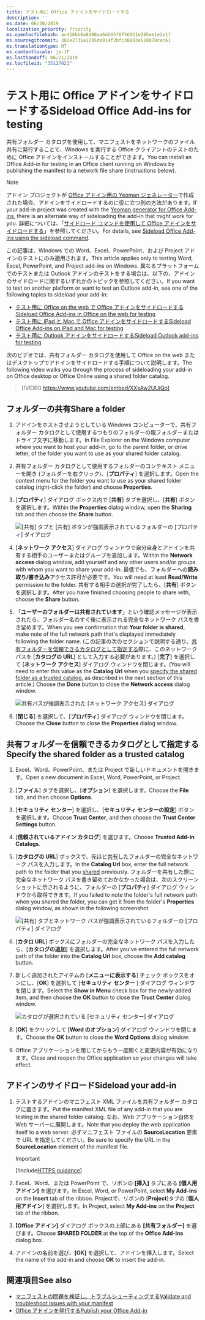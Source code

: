 ```yaml
---
title: テスト用に Office アドインをサイドロードする
description: ''
ms.date: 06/20/2019
localization_priority: Priority
ms.openlocfilehash: acd16bb8a8d08aa6dd05f0f56921e285ee1e2e1f
ms.sourcegitcommit: 382e2735a1295da914f2bfc38883e518070cec61
ms.translationtype: HT
ms.contentlocale: ja-JP
ms.lasthandoff: 06/21/2019
ms.locfileid: "35127021"
---
```

# <a name="sideload-office-add-ins-for-testing"></a><span data-ttu-id="0274b-102">テスト用に Office アドインをサイドロードする</span><span class="sxs-lookup"><span data-stu-id="0274b-102">Sideload Office Add-ins for testing</span></span>

<span data-ttu-id="0274b-103">共有フォルダー カタログを使用して、マニフェストをネットワークのファイル共有に発行することで、Windows を実行する Office クライアントのテストのために Office アドインをインストールすることができます。</span><span class="sxs-lookup"><span data-stu-id="0274b-103">You can install an Office Add-in for testing in an Office client running on Windows by publishing the manifest to a network file share (instructions below).</span></span>

> [!NOTE]
> <span data-ttu-id="0274b-104">アドイン プロジェクトが [Office アドイン用の Yeoman ジェネレーター](https://github.com/OfficeDev/generator-office)で作成された場合、アドインをサイドロードするのに役に立つ別の方法があります。</span><span class="sxs-lookup"><span data-stu-id="0274b-104">If your add-in project was created with the [Yeoman generator for Office Add-ins](https://github.com/OfficeDev/generator-office), there is an alternate way of sideloading the add-in that might work for you.</span></span> <span data-ttu-id="0274b-105">詳細については、「[サイドロード コマンドを使用して Office アドインをサイドロードする](sideload-office-addin-using-sideload-command.md)」を参照してください。</span><span class="sxs-lookup"><span data-stu-id="0274b-105">For details, see [Sideload Office Add-ins using the sideload command](sideload-office-addin-using-sideload-command.md).</span></span>

<span data-ttu-id="0274b-106">この記事は、Windows での Word、Excel、PowerPoint、および Project アドインのテストにのみ適用されます。</span><span class="sxs-lookup"><span data-stu-id="0274b-106">This article applies only to testing Word, Excel, PowerPoint, and Project add-ins on Windows.</span></span> <span data-ttu-id="0274b-107">異なるプラットフォームでのテストまたは Outlook アドインのテストをする場合は、以下の、アドインのサイドロードに関するいずれかのトピックを参照してください。</span><span class="sxs-lookup"><span data-stu-id="0274b-107">If you want to test on another platform or want to test an Outlook add-in, see one of the following topics to sideload your add-in:</span></span>

- [<span data-ttu-id="0274b-108">テスト用に Office on the web で Office アドインをサイドロードする</span><span class="sxs-lookup"><span data-stu-id="0274b-108">Sideload Office Add-ins in Office on the web for testing</span></span>](sideload-office-add-ins-for-testing.md)
- [<span data-ttu-id="0274b-109">テスト用に iPad と Mac で Office アドインをサイドロードする</span><span class="sxs-lookup"><span data-stu-id="0274b-109">Sideload Office Add-ins on iPad and Mac for testing</span></span>](sideload-an-office-add-in-on-ipad-and-mac.md)
- [<span data-ttu-id="0274b-110">テスト用に Outlook アドインをサイドロードする</span><span class="sxs-lookup"><span data-stu-id="0274b-110">Sideload Outlook add-ins for testing</span></span>](/outlook/add-ins/sideload-outlook-add-ins-for-testing)

<span data-ttu-id="0274b-111">次のビデオでは、共有フォルダー カタログを使用して Office on the web またはデスクトップでアドインをサイドロードする手順について説明します。</span><span class="sxs-lookup"><span data-stu-id="0274b-111">The following video walks you through the process of sideloading your add-in on Office desktop or Office Online using a shared folder catalog.</span></span>  

> [!VIDEO https://www.youtube.com/embed/XXsAw2UUiQo]

## <a name="share-a-folder"></a><span data-ttu-id="0274b-112">フォルダーの共有</span><span class="sxs-lookup"><span data-stu-id="0274b-112">Share a folder</span></span>

1. <span data-ttu-id="0274b-113">アドインをホストさせようとしている Windows コンピューターで、共有フォルダー カタログとして使用するつもりのフォルダーの親フォルダーまたはドライブ文字に移動します。</span><span class="sxs-lookup"><span data-stu-id="0274b-113">In File Explorer on the Windows computer where you want to host your add-in, go to the parent folder, or drive letter, of the folder you want to use as your shared folder catalog.</span></span>

2. <span data-ttu-id="0274b-114">共有フォルダー カタログとして使用するフォルダーのコンテキスト メニューを開き (フォルダーを右クリック)、[**プロパティ**] を選択します。</span><span class="sxs-lookup"><span data-stu-id="0274b-114">Open the context menu for the folder you want to use as your shared folder catalog (right-click the folder) and choose **Properties**.</span></span>

3. <span data-ttu-id="0274b-115">[**プロパティ**] ダイアログ ボックス内で [**共有**] タブを選択し、[**共有**] ボタンを選択します。</span><span class="sxs-lookup"><span data-stu-id="0274b-115">Within the **Properties** dialog window, open the **Sharing** tab and then choose the **Share** button.</span></span>

    ![[共有] タブと [共有] ボタンが強調表示されているフォルダーの [プロパティ] ダイアログ](../images/sideload-windows-properties-dialog.png)

4. <span data-ttu-id="0274b-117">[**ネットワーク アクセス**] ダイアログ ウィンドウで自分自身とアドインを共有する相手のユーザーまたはグループを追加します。</span><span class="sxs-lookup"><span data-stu-id="0274b-117">Within the **Network access** dialog window, add yourself and any other users and/or groups with whom you want to share your add-in.</span></span> <span data-ttu-id="0274b-118">最低でも、フォルダーへの**読み取り/書き込み**アクセス許可が必要です。</span><span class="sxs-lookup"><span data-stu-id="0274b-118">You will need at least **Read/Write** permission to the folder.</span></span> <span data-ttu-id="0274b-119">共有する相手の選択が完了したら、[**共有**] ボタンを選択します。</span><span class="sxs-lookup"><span data-stu-id="0274b-119">After you have finished choosing people to share with, choose the **Share** button.</span></span>

5. <span data-ttu-id="0274b-120">「**ユーザーのフォルダーは共有されています**」という確認メッセージが表示されたら、フォルダー名のすぐ後に表示される完全なネットワーク パスを書き留めます。</span><span class="sxs-lookup"><span data-stu-id="0274b-120">When you see confirmation that **Your folder is shared**, make note of the full network path that's displayed immediately following the folder name.</span></span> <span data-ttu-id="0274b-121">(この記事の次のセクションで説明する通り、[共有フォルダーを信頼できるカタログとして指定する](#specify-the-shared-folder-as-a-trusted-catalog)際に、このネットワーク パスを [**カタログの URL**] として入力する必要があります。) [**完了**] を選択して [**ネットワーク アクセス**] ダイアログ ウィンドウを閉じます。</span><span class="sxs-lookup"><span data-stu-id="0274b-121">(You will need to enter this value as the **Catalog Url** when you [specify the shared folder as a trusted catalog](#specify-the-shared-folder-as-a-trusted-catalog), as described in the next section of this article.) Choose the **Done** button to close the **Network access** dialog window.</span></span>

   ![共有パスが強調表示された [ネットワーク アクセス] ダイアログ](../images/sideload-windows-network-access-dialog.png)

6. <span data-ttu-id="0274b-123">[**閉じる**] を選択して、[**プロパティ**] ダイアログ ウィンドウを閉じます。</span><span class="sxs-lookup"><span data-stu-id="0274b-123">Choose the **Close** button to close the **Properties** dialog window.</span></span>

## <a name="specify-the-shared-folder-as-a-trusted-catalog"></a><span data-ttu-id="0274b-124">共有フォルダーを信頼できるカタログとして指定する</span><span class="sxs-lookup"><span data-stu-id="0274b-124">Specify the shared folder as a trusted catalog</span></span>
      
1. <span data-ttu-id="0274b-125">Excel、Word、PowerPoint、または Project で新しいドキュメントを開きます。</span><span class="sxs-lookup"><span data-stu-id="0274b-125">Open a new document in Excel, Word, PowerPoint, or Project.</span></span>
    
2. <span data-ttu-id="0274b-126">[**ファイル**] タブを選択し、[**オプション**] を選択します。</span><span class="sxs-lookup"><span data-stu-id="0274b-126">Choose the **File** tab, and then choose **Options**.</span></span>
    
3. <span data-ttu-id="0274b-127">[**セキュリティ センター**] を選択し、[**セキュリティ センターの設定**] ボタンを選択します。</span><span class="sxs-lookup"><span data-stu-id="0274b-127">Choose **Trust Center**, and then choose the **Trust Center Settings** button.</span></span>
    
4. <span data-ttu-id="0274b-128">[**信頼されているアドイン カタログ**] を選びます。</span><span class="sxs-lookup"><span data-stu-id="0274b-128">Choose **Trusted Add-in Catalogs**.</span></span>
    
5. <span data-ttu-id="0274b-129">[**カタログの URL**] ボックスで、先ほど[共有](#share-a-folder)したフォルダーの完全なネットワーク パスを入力します。</span><span class="sxs-lookup"><span data-stu-id="0274b-129">In the **Catalog Url** box, enter the full network path to the folder that you [shared](#share-a-folder) previously.</span></span> <span data-ttu-id="0274b-130">フォルダーを共有した際に完全なネットワーク パスを書き留めておかなかった場合は、次のスクリーン ショットに示されるように、フォルダーの [**プロパティ**] ダイアログ ウィンドウから取得できます。</span><span class="sxs-lookup"><span data-stu-id="0274b-130">If you failed to note the folder's full network path when you shared the folder, you can get it from the folder's **Properties** dialog window, as shown in the following screenshot.</span></span> 

    ![[共有] タブとネットワーク パスが強調表示されているフォルダーの [プロパティ] ダイアログ](../images/sideload-windows-properties-dialog-2.png)
    
6. <span data-ttu-id="0274b-132">[**カタロ URL**] ボックスにフォルダーの完全なネットワーク パスを入力したら、[**カタログの追加**] を選択します。</span><span class="sxs-lookup"><span data-stu-id="0274b-132">After you've entered the full network path of the folder into the **Catalog Url** box, choose the **Add catalog** button.</span></span>

7. <span data-ttu-id="0274b-133">新しく追加されたアイテムの [**メニューに表示する**] チェック ボックスをオンにし、[**OK**] を選択して [**セキュリティ センター** ] ダイアログ ウィンドウを閉じます。</span><span class="sxs-lookup"><span data-stu-id="0274b-133">Select the **Show in Menu** check box for the newly-added item, and then choose the **OK** button to close the **Trust Center** dialog window.</span></span> 

    ![カタログが選択されている [セキュリティ センター] ダイアログ](../images/sideload-windows-trust-center-dialog.png)

8. <span data-ttu-id="0274b-135">[**OK**] をクリックして [**Word のオプション**] ダイアログ ウィンドウを閉じます。</span><span class="sxs-lookup"><span data-stu-id="0274b-135">Choose the **OK** button to close the **Word Options** dialog window.</span></span>

9. <span data-ttu-id="0274b-136">Office アプリケーションを閉じてからもう一度開くと変更内容が有効になります。</span><span class="sxs-lookup"><span data-stu-id="0274b-136">Close and reopen the Office application so your changes will take effect.</span></span>
    

## <a name="sideload-your-add-in"></a><span data-ttu-id="0274b-137">アドインのサイドロード</span><span class="sxs-lookup"><span data-stu-id="0274b-137">Sideload your add-in</span></span>


1. <span data-ttu-id="0274b-138">テストするアドインのマニフェスト XML ファイルを共有フォルダー カタログに置きます。</span><span class="sxs-lookup"><span data-stu-id="0274b-138">Put the manifest XML file of any add-in that you are testing in the shared folder catalog.</span></span> <span data-ttu-id="0274b-139">なお、Web アプリケーション自体を Web サーバーに展開します。</span><span class="sxs-lookup"><span data-stu-id="0274b-139">Note that you deploy the web application itself to a web server.</span></span> <span data-ttu-id="0274b-140">必ずマニフェスト ファイルの **SourceLocation** 要素で URL を指定してください。</span><span class="sxs-lookup"><span data-stu-id="0274b-140">Be sure to specify the URL in the **SourceLocation** element of the manifest file.</span></span>

    > [!IMPORTANT]
    > [!include[HTTPS guidance](../includes/https-guidance.md)]

2. <span data-ttu-id="0274b-141">Excel、Word、または PowerPoint で、リボンの **[挿入]** タブにある **[個人用アドイン]** を選びます。</span><span class="sxs-lookup"><span data-stu-id="0274b-141">In Excel, Word, or PowerPoint, select **My Add-ins** on the **Insert** tab of the ribbon.</span></span> <span data-ttu-id="0274b-142">Projectで、リボンの [**Project**]タブの [**個人用アドイン**] を選択します。</span><span class="sxs-lookup"><span data-stu-id="0274b-142">In Project, select **My Add-ins** on the **Project** tab of the ribbon.</span></span> 

3. <span data-ttu-id="0274b-143">**[Office アドイン]** ダイアログ ボックスの上部にある **[共有フォルダー]** を選びます。</span><span class="sxs-lookup"><span data-stu-id="0274b-143">Choose **SHARED FOLDER** at the top of the **Office Add-ins** dialog box.</span></span>

4. <span data-ttu-id="0274b-144">アドインの名前を選び、**[OK]** を選択して、アドインを挿入します。</span><span class="sxs-lookup"><span data-stu-id="0274b-144">Select the name of the add-in and choose **OK** to insert the add-in.</span></span>

## <a name="see-also"></a><span data-ttu-id="0274b-145">関連項目</span><span class="sxs-lookup"><span data-stu-id="0274b-145">See also</span></span>

- [<span data-ttu-id="0274b-146">マニフェストの問題を検証し、トラブルシューティングする</span><span class="sxs-lookup"><span data-stu-id="0274b-146">Validate and troubleshoot issues with your manifest</span></span>](troubleshoot-manifest.md)
- [<span data-ttu-id="0274b-147">Office アドインを発行する</span><span class="sxs-lookup"><span data-stu-id="0274b-147">Publish your Office Add-in</span></span>](../publish/publish.md)
    
